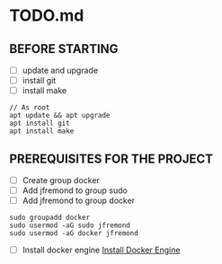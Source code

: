 # TODO.md

## BEFORE STARTING

- [ ] update and upgrade
- [ ] install git
- [ ] install make
```
// As root
apt update && apt upgrade
apt install git
apt install make
```

## PREREQUISITES FOR THE PROJECT
- [ ]	Create group docker
- [ ]	Add jfremond to group sudo
- [ ]	Add jfremond to group docker
```
sudo groupadd docker
sudo usermod -aG sudo jfremond
sudo usermod -aG docker jfremond
```
- [ ]	Install docker engine
[Install Docker Engine](https://docs.docker.com/engine/install/debian/)